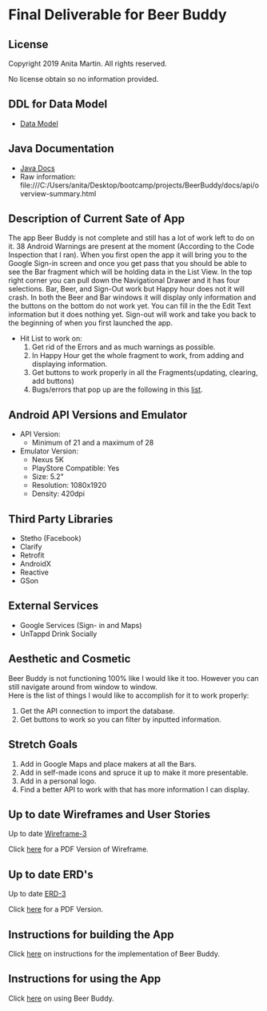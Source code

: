 # Final Deliverable for Beer Buddy

## License
Copyright 2019 Anita Martin. All rights reserved.

No license obtain so no information provided.

## DDL for Data Model

* [Data Model](data-model.md)

## Java Documentation

* [Java Docs](api/overview-summary.html)
* Raw information:
    file:///C:/Users/anita/Desktop/bootcamp/projects/BeerBuddy/docs/api/overview-summary.html

## Description of Current Sate of App
<p>The app Beer Buddy is not complete and still has a lot of work left to do on it. 38  Android Warnings
are present at the moment (According to the Code Inspection that I ran).
When you first open the app it will bring you to the Google Sign-in screen and once you get pass that
you should be able to see the Bar fragment which will be holding data in the List View. In the top right 
corner you can pull down the Navigational Drawer and it has four selections. Bar, Beer, and Sign-Out work but Happy
hour does not it will crash. In both the Beer and Bar windows it will display only information and the 
buttons on the bottom do not work yet. You can fill in the the Edit Text information but it does nothing yet. Sign-out will
work and take you back to the beginning of when you first launched the app.</p>
 
* Hit List to work on:
    1. Get rid of the Errors and as much warnings as possible.
    2. In Happy Hour get the whole fragment to work, from adding and displaying information.
    3. Get buttons to work properly in all the Fragments(updating, clearing, add buttons)
    4. Bugs/errors that pop up are the following in this [list](List-of-Errors.md).
    
## Android API Versions and Emulator
  - API Version: 
    - Minimum of 21 and a maximum of 28
  - Emulator Version: 
    - Nexus 5K
    - PlayStore Compatible: Yes
    - Size: 5.2"
    - Resolution: 1080x1920
    - Density: 420dpi
    
## Third Party Libraries
- Stetho (Facebook)
- Clarify
- Retrofit
- AndroidX
- Reactive
- GSon

## External Services
- Google Services (Sign- in and Maps)
- UnTappd Drink Socially

## Aesthetic and Cosmetic
Beer Buddy is not functioning 100% like I would like it too. However you can still navigate around from window to window.  
Here is the list of things I would like to accomplish for it to work properly:
1. Get the API connection to import the database.
2. Get buttons to work so you can filter by inputted information.

## Stretch Goals
1. Add in Google Maps and place makers at all the Bars.
2. Add in self-made icons and spruce it up to make it more presentable.
3. Add in a personal logo.
4. Find a better API to work with that has more information I can display.

## Up to date Wireframes and User Stories
Up to date [Wireframe-3](WireFrame-3.png)

Click [here](WireFrame-3.pdf) for a PDF Version of Wireframe.

## Up to date ERD's
Up to date [ERD-3](ERD3.png)

Click [here](ERD-3.pdf) for a PDF Version.

## Instructions for building the App
Click [here](BuildingTheApp.md) on instructions for the implementation of Beer Buddy.


## Instructions for using the App
Click [here](InstructionsForBeerBuddy.md) on using Beer Buddy.


